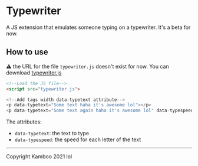 # Typewriter
A JS extension that emulates someone typing on a typewriter. It's a beta for now.

## How to use
:warning: the URL for the file `typewriter.js` doesn't exist for now. You can download [typewriter.js](https://github.com/MichLLLLL/typewriter/blob/main/typewriter.js)
```html
<!--Load the JS file-->
<script src="typewriter.js">

<!--Add tags width data-typetext attribute-->
<p data-typetext="Some text haha it's awesome lol"></p>
<p data-typetext="Some text again haha it's awesome lol" data-typespeed="80"></p>
```

The attributes:
* `data-typetext`: the text to type
* `data-typespeed`: the speed for each letter of the text

------------------------------
Copyright Kamboo 2021 lol
